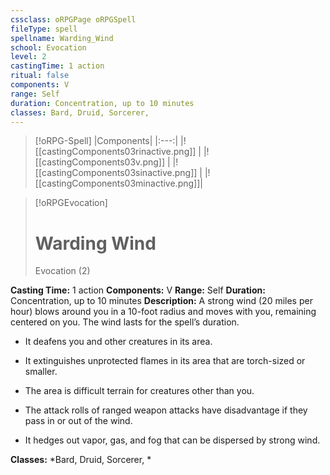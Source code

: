 ```yaml
---
cssclass: oRPGPage oRPGSpell
fileType: spell
spellname: Warding_Wind
school: Evocation
level: 2
castingTime: 1 action
ritual: false
components: V
range: Self
duration: Concentration, up to 10 minutes
classes: Bard, Druid, Sorcerer,
---
```

> [!oRPG-Spell]
> |Components|
> |:---:|
> |![[castingComponents03rinactive.png]] |
> |![[castingComponents03v.png]] |
> |![[castingComponents03sinactive.png]] |
> |![[castingComponents03minactive.png]]|

> [!oRPGEvocation]
>#  Warding Wind
> Evocation  (2)

**Casting Time:** 1 action
**Components:** V
**Range:** Self
**Duration:**  Concentration, up to 10 minutes
**Description:**
A strong wind (20 miles per hour) blows around you in a 10-foot radius and moves with you, remaining centered on you. The wind lasts for the spell’s duration.



 * It deafens you and other creatures in its area.



 * It extinguishes unprotected flames in its area that are torch-sized or smaller.



 * The area is difficult terrain for creatures other than you.



 * The attack rolls of ranged weapon attacks have disadvantage if they pass in or out of the wind.



 * It hedges out vapor, gas, and fog that can be dispersed by strong wind.



**Classes:**  *Bard, Druid, Sorcerer, *


